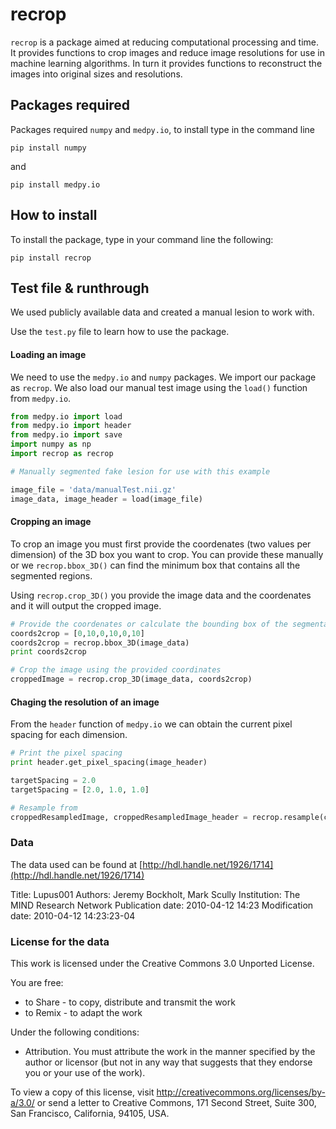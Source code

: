# recrop

`recrop` is a package aimed at reducing computational processing and time. It provides functions to crop images and reduce image resolutions for use in machine learning algorithms. In turn it provides functions to reconstruct the images into original sizes and resolutions.

## Packages required 

Packages required `numpy` and `medpy.io`, to install type in the command line

`pip install numpy`

and 

`pip install medpy.io`

## How to install

To install the package, type in your command line the following:

`pip install recrop`

## Test file & runthrough
We used publicly available data and created a manual lesion to work with. 

Use the `test.py` file to learn how to use the package.

#### Loading an image
We need to use the `medpy.io` and `numpy` packages. We import our package as `recrop`. We also load our manual test image using the `load()` function from `medpy.io`.

```python
from medpy.io import load
from medpy.io import header
from medpy.io import save
import numpy as np
import recrop as recrop

# Manually segmented fake lesion for use with this example

image_file = 'data/manualTest.nii.gz'
image_data, image_header = load(image_file)
```

#### Cropping an image
To crop an image you must first provide the coordenates (two values per dimension) of the 3D box you want to crop. You can provide these manually or we `recrop.bbox_3D()` can find the minimum box that contains all the segmented regions.

Using `recrop.crop_3D()` you provide the image data and the coordenates and it will output the cropped image. 

```python
# Provide the coordenates or calculate the bounding box of the segmentation
coords2crop = [0,10,0,10,0,10]
coords2crop = recrop.bbox_3D(image_data)
print coords2crop

# Crop the image using the provided coordinates
croppedImage = recrop.crop_3D(image_data, coords2crop)
```

#### Chaging the resolution of an image

From the `header` function of `medpy.io` we can obtain the current pixel spacing for each dimension.

```python
# Print the pixel spacing
print header.get_pixel_spacing(image_header)

targetSpacing = 2.0
targetSpacing = [2.0, 1.0, 1.0]

# Resample from 
croppedResampledImage, croppedResampledImage_header = recrop.resample(croppedImage, image_header,targetSpacing)

```


### Data 
The data used can be found at [http://hdl.handle.net/1926/1714](http://hdl.handle.net/1926/1714)

Title: Lupus001
Authors: Jeremy Bockholt, Mark Scully
Institution: The MIND Research Network
Publication date: 2010-04-12 14:23
Modification date: 2010-04-12 14:23:23-04

### License for the data 
This work is licensed under the Creative Commons 3.0 Unported License.

You are free:
  * to Share - to copy, distribute and transmit the work
  * to Remix - to adapt the work

Under the following conditions:
  * Attribution. You must attribute the work in the manner specified by the author or licensor 
   (but not in any way that suggests that they endorse you or your use of the work).

To view a copy of this license, visit http://creativecommons.org/licenses/by-a/3.0/ 
or send a letter to Creative Commons, 171 Second Street, Suite 300, San Francisco, California, 94105, USA.